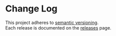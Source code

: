 # Change Log

This project adheres to [semantic versioning](http://semver.org/).  
Each release is documented on the [releases](https://github.com/ericgio/react-bootstrap-typeahead/releases) page.